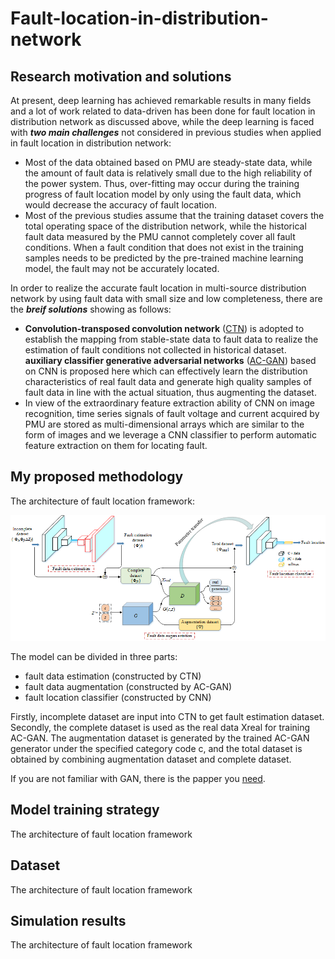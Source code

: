 # Fault-location-in-distribution-network

## Research motivation and solutions<br>
At present, deep learning has achieved remarkable results in many fields and a lot of work related to data-driven has been done for fault location in distribution network as discussed above, while the deep learning is faced with ***two main challenges*** not considered in previous studies when applied in fault location in distribution network:<br>
* Most of the data obtained based on PMU are steady-state data, while the amount of fault data is relatively small due to the high reliability of the power system. Thus, over-fitting may occur during the  training progress of fault location model by only using the fault data, which would decrease the accuracy of fault location.<br>
* Most of the previous studies assume that the training dataset covers the total operating space of the distribution network, while the historical fault data measured by the PMU cannot completely cover all fault conditions. When a fault condition that does not exist in the training samples needs to be predicted by the pre-trained machine learning model, the fault may not be accurately located.<br>

In order to realize the accurate fault location in multi-source distribution network by using fault data with small size and low completeness, there are the ***breif solutions*** showing as follows:<br>
*	**Convolution-transposed convolution network** ([CTN](https://ieeexplore.ieee.org/stamp/stamp.jsp?tp=&arnumber=8618415)) is adopted to establish the mapping from stable-state data to fault data to realize the estimation of fault conditions not collected in historical dataset. **auxiliary classifier generative adversarial networks** ([AC-GAN](https://arxiv.org/pdf/1610.09585.pdf)) based on CNN is proposed here which can effectively learn the distribution characteristics of real fault data and generate high quality samples of fault data in line with the actual situation, thus augmenting the dataset. <br>
*	In view of the extraordinary feature extraction ability of CNN on image recognition, time series signals of fault voltage and current acquired by PMU are stored as multi-dimensional arrays which are similar to the form of images and we leverage a CNN classifier to perform automatic feature extraction on them for locating fault. <br>

## My proposed methodology<br>
The architecture of fault location framework:<br>

![](https://github.com/ZichaoMeng95/Fault-location-in-distribution-network/blob/master/images/Fault%20location%20model%20in%20distribution%20network.png) 

The model can be divided in three parts:

* fault data estimation (constructed by CTN)
* fault data augmentation (constructed by AC-GAN)
* fault location classifier (constructed by CNN)

Firstly, incomplete dataset are input into CTN to get fault estimation dataset.
Secondly, the complete dataset is used as the real data Xreal for training AC-GAN. The augmentation dataset is generated by the trained AC-GAN generator under the specified category code c, and the total dataset is obtained by combining augmentation dataset and  complete dataset.<br>

If you are not familiar with GAN, there is the papper you [need](https://arxiv.org/pdf/1406.2661.pdf). 

## Model training strategy<br>
The architecture of fault location framework


## Dataset<br>
The architecture of fault location framework

## Simulation results<br>
The architecture of fault location framework

